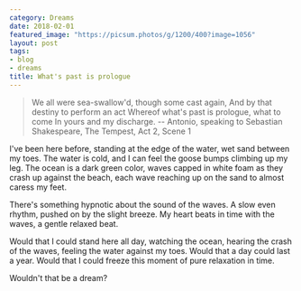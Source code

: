 ```yaml
---
category: Dreams
date: 2018-02-01
featured_image: "https://picsum.photos/g/1200/400?image=1056"
layout: post
tags:
- blog
- dreams
title: What's past is prologue
---
```


> We all were sea-swallow'd, though some cast again,
> And by that destiny to perform an act
> Whereof what's past is prologue, what to come
> In yours and my discharge.
> -- Antonio, speaking to Sebastian
> Shakespeare, The Tempest, Act 2, Scene 1

I've been here before, standing at the edge of the water, wet sand between my toes. The water is cold, and I can feel the goose bumps climbing up my leg. The ocean is a dark green color, waves capped in white foam as they crash up against the beach, each wave reaching up on the sand to almost caress my feet.

There's something hypnotic about the sound of the waves. A slow even rhythm, pushed on by the slight breeze. My heart beats in time with the waves, a gentle relaxed beat.

Would that I could stand here all day, watching the ocean, hearing the crash of the waves, feeling the water against my toes. Would that a day could last a year. Would that I could freeze this moment of pure relaxation in time.

Wouldn't that be a dream?
